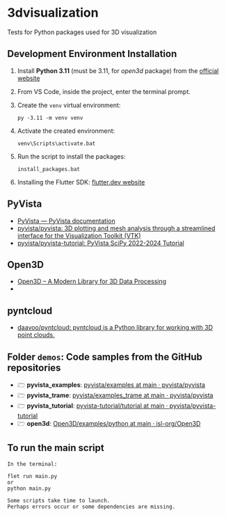 # 3dvisualization
Tests for Python packages used for 3D visualization

## Development Environment Installation

1. Install **Python 3.11** (must be 3.11, for *open3d* package) from the [official website](https://www.python.org/)
2. From VS Code, inside the project, enter the terminal prompt.
3. Create the `venv` virtual environment:
    ```
    py -3.11 -m venv venv
    ```
4. Activate the created environment:
    ```
    venv\Scripts\activate.bat
    ```
5. Run the script to install the packages:
    ```
    install_packages.bat
    ```

6. Installing the Flutter SDK: [flutter.dev website](https://docs.flutter.dev/get-started/install)

## PyVista
* [PyVista — PyVista documentation](https://docs.pyvista.org/)
* [pyvista/pyvista: 3D plotting and mesh analysis through a streamlined interface for the Visualization Toolkit (VTK)](https://github.com/pyvista/pyvista)
* [pyvista/pyvista-tutorial: PyVista SciPy 2022-2024 Tutorial](https://github.com/pyvista/pyvista-tutorial)

## Open3D

* [Open3D – A Modern Library for 3D Data Processing](https://www.open3d.org/)
* []()

## pyntcloud
* [daavoo/pyntcloud: pyntcloud is a Python library for working with 3D point clouds.](https://github.com/daavoo/pyntcloud)

## Folder `demos`: Code samples from the GitHub repositories
* &#x1F5C1; **pyvista_examples**: [pyvista/examples at main · pyvista/pyvista](https://github.com/pyvista/pyvista/tree/main/examples)
* &#x1F5C1; **pyvista_trame**: [pyvista/examples_trame at main · pyvista/pyvista](https://github.com/pyvista/pyvista/tree/main/examples_trame)
* &#x1F5C1; **pyvista_tutorial**: [pyvista-tutorial/tutorial at main · pyvista/pyvista-tutorial](https://github.com/pyvista/pyvista-tutorial/tree/main/tutorial)
* &#x1F5C1; **open3d**: [Open3D/examples/python at main · isl-org/Open3D](https://github.com/isl-org/Open3D/tree/main/examples/python)

## To run the main script
```
In the terminal:

flet run main.py
or
python main.py

Some scripts take time to launch.
Perhaps errors occur or some dependencies are missing.
```
